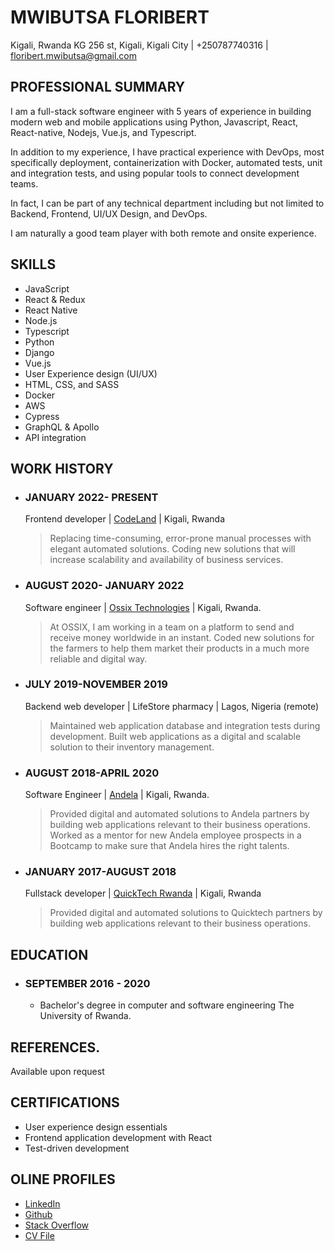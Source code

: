 # MWIBUTSA FLORIBERT
 
Kigali, Rwanda KG 256 st, Kigali, Kigali City | +250787740316 | floribert.mwibutsa@gmail.com

## PROFESSIONAL SUMMARY

I am a full-stack software engineer with 5 years of experience in building modern web and mobile applications using Python, Javascript, React, React-native, Nodejs, Vue.js, and Typescript.

In addition to my experience, I have practical experience with DevOps, most specifically deployment, containerization with Docker, automated tests, unit and integration tests, and using popular tools to connect development teams.

In fact, I can be part of any technical department including but not limited to Backend, Frontend, UI/UX Design, and DevOps.

I am naturally a good team player with both remote and onsite experience.

## SKILLS

- JavaScript
- React & Redux
- React Native
- Node.js
- Typescript
- Python
- Django
- Vue.js
- User Experience design (UI/UX)
- HTML, CSS, and SASS
- Docker
- AWS
- Cypress
- GraphQL & Apollo
- API integration



## WORK HISTORY

- ### JANUARY 2022- PRESENT  

  Frontend developer | [CodeLand](https://www.codeland.it/) | Kigali, Rwanda  
  
  > Replacing time-consuming, error-prone manual processes with elegant automated solutions.
  Coding new solutions that will increase scalability and availability of business services.

- ### AUGUST 2020- JANUARY 2022  

  Software engineer | [Ossix Technologies](ossix.technology) | Kigali, Rwanda. 
  
  > At OSSIX, I am working in a team on a platform to send and receive money worldwide in an instant.
  Coded new solutions for the farmers to help them market their products in a much more reliable and digital way.



- ### JULY 2019-NOVEMBER 2019  

  Backend web developer | LifeStore pharmacy | Lagos, Nigeria (remote)  
  
  > Maintained web application database and integration tests during development.
  Built web applications as a digital and scalable solution to their inventory management.

- ### AUGUST 2018-APRIL 2020  

  Software Engineer | [Andela](andela.com) | Kigali, Rwanda. 
  
  > Provided digital and automated solutions to Andela partners by building web applications relevant to their business operations.
  Worked as a mentor for new Andela employee prospects in a Bootcamp to make sure that Andela hires the right talents.


- ### JANUARY 2017-AUGUST 2018  

  Fullstack developer | [QuickTech Rwanda](https://qt.rw/) | Kigali, Rwanda  
  
  > Provided digital and automated solutions to Quicktech partners by building web applications relevant to their business operations.

## EDUCATION  

- ### SEPTEMBER 2016 - 2020  

  - Bachelor's degree in computer and software engineering
  The University of Rwanda.

## REFERENCES. 

   Available upon request

## CERTIFICATIONS  

  - User experience design essentials
  - Frontend application development with React
  - Test-driven development
  
## OLINE PROFILES
  - [LinkedIn](https://www.linkedin.com/in/mwibutsa/)
  - [Github](https://github.com/mwibutsa)
  - [Stack Overflow](https://stackoverflow.com/users/11440526/mwibutsa-floribert)
  - [CV File]()



